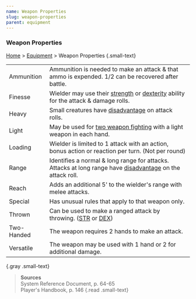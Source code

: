```yaml
---
name: Weapon Properties
slug: weapon-properties
parent: equipment
---
```

### Weapon Properties
[Home](dm-operations-center) > [Equipment](equipment) > Weapon Properties {.small-text}

|||
| :--------- | :-------------------------------------------------------------------------------------------------------- |
| Ammunition | Ammunition is needed to make an attack & that ammo is expended. 1/2 can be recovered after battle. |
| Finesse    | Wielder may use their [strength](strength) or [dexterity](dexterity) ability for the attack & damage rolls. |
| Heavy      | Small creatures have [disadvantage](advantage-and-disadvantage) on attack rolls. |
| Light      | May be used for [two weapon fighting](two-weapon-fighting) with a light weapon in each hand. |
| Loading    | Wielder is limited to 1 attack with an action, bonus action or reaction per turn. (Not per round) |
| Range      | Identifies a normal & long range for attacks. Attacks at long range have [disadvantage](advantage-and-disadvantage) on the attack roll. | 
| Reach      | Adds an additional 5' to the wielder's range with melee attacks. |
| Special    | Has unusual rules that apply to that weapon only. |
| Thrown     | Can be used to make a ranged attack by throwing. ([STR](strength) or [DEX](dexterity)) |
| Two-Handed | The weapon requires 2 hands to make an attack. |
| Versatile  | The weapon may be used with 1 hand or 2 for additional damage. |
{.gray .small-text}

> **Sources** <br/>
> System Reference Document, p. 64-65<br/>
> Player's Handbook, p. 146
{.read .small-text}
